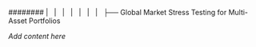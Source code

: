 ######## |   |   |   |   |   |   |   ├── Global Market Stress Testing for Multi-Asset Portfolios

*Add content here*